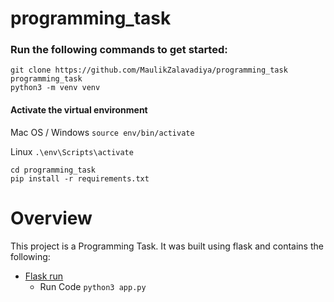 # programming_task

### Run the following commands to get started:
```
git clone https://github.com/MaulikZalavadiya/programming_task programming_task
python3 -m venv venv
```

#### Activate the virtual environment

Mac OS / Windows
```source env/bin/activate```

Linux
```.\env\Scripts\activate```

```
cd programming_task
pip install -r requirements.txt
```

# Overview

This project is a Programming Task.
It was built using flask and contains the following:

* [Flask run](#run)
  * Run Code ```python3 app.py```
